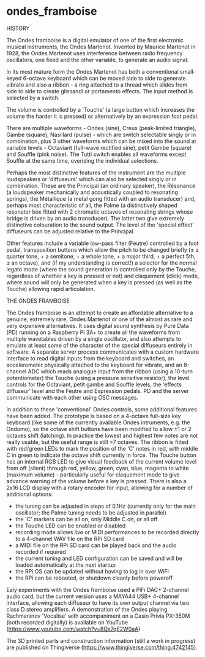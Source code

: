 # ondes_framboise

HISTORY

The Ondes framboise is a digital emulator of one of the first electronic musical instruments, the Ondes Martenot. Invented by Maurice Martenot in 1928, the Ondes Martenot uses interference between radio frequency oscillators, one fixed and the other variable, to generate an audio signal.

In its most mature form the Ondes Martenot has both a conventional small-keyed 6-octave keyboard which can be moved side to side to generate vibrato and also a ribbon - a ring attached to a thread which slides from side to side to create glissandi or portamento effects. The input method is selected by a switch.

The volume is controlled by a 'Touche' (a large button which increases the volume the harder it is pressed) or alternatively by an expression foot pedal.

There are multiple waveforms - Ondes (sine), Creux (peak-limited triangle), Gambe (square), Nasillard (pulse) - which are switch selectable singly or in combination, plus 3 other waveforms which can be mixed into the sound at variable levels - Octaviant (full-wave rectified sine), petit Gambe (square) and Souffle (pink noise). The Tutti switch enables all waveforms except Souffle at the same time, overiding the individual selections.

Perhaps the most distinctive features of the instrument are the multiple loudspeakers or 'diffuseurs' which can also be selected singly or in combination. These are the Principal (an ordinary speaker), the Résonance (a loudspeaker mechanically and acoustically coupled to resonating springs), the Métallique (a metal gong fitted with an audio transducer) and, perhaps most characteristic of all, the Palme (a distinctively shaped resonator box fitted with 2 chromatic octaves of resonating strings whose bridge is driven by an audio transducer). The latter two give extremely distinctive colouration to the sound output. The level of the 'special effect' diffuseurs can be adjusted relative to the Principal.

Other features include a variable low-pass filter (Feutre) controlled by a foot pedal, transposition buttons which allow the pitch to be changed briefly (± a quarter tone, + a semitone, + a whole tone, + a major third, + a perfect 5th, ± an octave), and (if my understanding is correct!) a selector for the normal legato mode (where the sound generation is controlled only by the Touche, regardless of whether a key is pressed or not) and claquement (click) mode, where sound will only be generated when a key is pressed (as well as the Touche) allowing rapid articulation.


THE ONDES FRAMBOISE

The Ondes framboise is an attempt to create an affordable alternative to a genuine, extremely rare, Ondes Martenot or one of the almost as rare and very expensive alternatives. It uses digital sound synthesis by Pure Data (PD) running on a Raspberry Pi 3A+ to create all the waveforms from multiple wavetables driven by a single oscillator, and also attempts to emulate at least some of the character of the special diffuseurs entirely in software. A separate server process communicates with a custom hardware interface to read digital inputs from the keyboard and switches, an accelerometer physically attached to the keyboard for vibrato, and an 8-channel ADC which reads analogue input from the ribbon (using a 10-turn potentiometer) the Touche (using a pressure sensitive resistor), the level controls for the Octaviant, petit gambe and Souffle levels, the 'effects diffuseur' level and the Feutre and Expression pedals. PD and the server communicate with each other using OSC messages.

In addition to these 'conventional' Ondes controls, some additional features have been added. The prototype is based on a 4-octave full-size key keyboard (like some of the currently available Ondes intruments, e.g. the Ondomo), so the octave shift buttons have been modified to allow ±1 or 2 octaves shift (latching). In practice the lowest and highest few notes are not really usable, but the useful range is still >7 octaves. The ribbon is fitted with red/green LEDs to mark the position of the 'C' notes in red, with middle C in green to indicate the octave shift currently in force. The Touche button has an internal RGB LED to give visual feedback of the current volume level from off (silent) through red, yellow, green, cyan, blue, magenta to white (maximum volume) - particularly useful for claquement mode to give advance warning of the volume before a key is pressed. There is also a 2x16 LCD display with a rotary encoder for input, allowing for a number of additional options:
  - the tuning can be adjusted in steps of 0.1Hz (currently only for the main oscillator; the Palme tuning needs to be adjusted in parallel)
  - the 'C' markers can be all on, only Middle C on, or all off
  - the Touche LED can be enabled or disabled
  - recording mode allows live or MIDI performances to be recorded directly to a 4-channel WAV file on the RPi SD card
  - a MIDI file on the RPi SD card can be played back and the audio recorded if required
  - the current tuning and LED configuration can be saved and will be loaded automatically at the next startup
  - the RPi OS can be updated without having to log in over WiFi
  - the RPi can be rebooted, or shutdown cleanly before poweroff

Ealy experiments with the Ondes framboise used a PiFi DAC+ 2-channel audio card, but the current version uses a MAYA44 USB+ 4-channel interface, allowing each diffuseur to have its own output channel via two class D stereo amplifiers. A demonstration of the Ondes playing Rachmaninov 'Vocalise' with accompaniment on a Casio Privia PX-350M (both recorded digitally) is available on YouTube (https://www.youtube.com/watch?v=8Qs7qE2W0aA)

The 3D printed parts and construction information (still a work in progress) are published on Thingiverse (https://www.thingiverse.com/thing:4742145).
